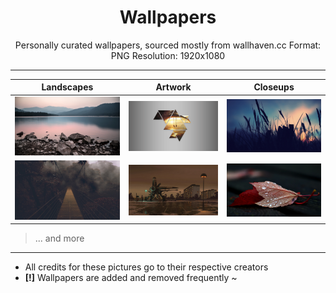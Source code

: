 <div align="center">
    <h1>Wallpapers</h1>
    <p>
        Personally curated wallpapers, sourced mostly from wallhaven.cc  
                     Format: PNG   Resolution: 1920x1080
    </p>
</div>

---

|                    Landscapes                    |                Artwork                 |                Closeups              |
| :----------------------------------------------------: |:--------------------------------------:| :------------------------------------: |
| ![landscape1](./Landscape-Rocks-02.png) | ![art1](./Art-Panels-01.png) | ![closeup1](./Closeup-Wheat-01.png) |
| ![landscape2](./Landscape-Bridge-01.png) | ![art2](./Art-Street-01.png) | ![closeup2](./Closeup-Leaf-01.png) |
> ... and more

---

- All credits for these pictures go to their respective creators
- **[!]** Wallpapers are added and removed frequently ~
